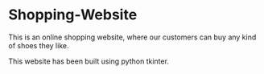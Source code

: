 # Shopping-Website
This is an online shopping website, where our customers can buy any kind of shoes they like.

This website has been built using python tkinter.
